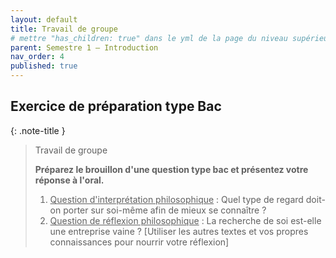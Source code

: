 ```yaml
---
layout: default
title: Travail de groupe
# mettre "has_children: true" dans le yml de la page du niveau supérieur
parent: Semestre 1 – Introduction
nav_order: 4
published: true
---
```


## Exercice de préparation type Bac

{: .note-title }
> Travail de groupe
>
> 
> **Préparez le brouillon d'une question type bac et présentez votre réponse à l'oral.**
> 
>1. <u>Question d'interprétation philosophique</u> : Quel type de regard doit-on porter sur soi-même afin de mieux se connaître ?
>2. <u>Question de réflexion philosophique</u> : La recherche de soi est-elle une entreprise vaine ? [Utiliser les autres textes et vos propres connaissances pour nourrir votre réflexion]